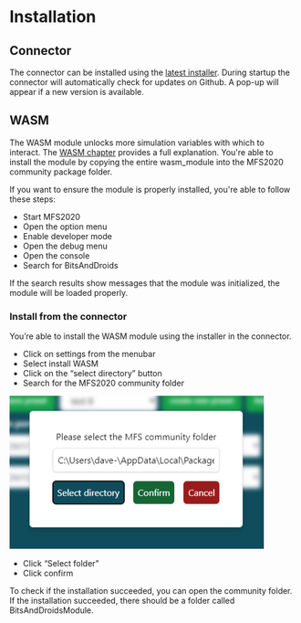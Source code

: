 # Installation

## Connector

The connector can be installed using the [latest installer](https://github.com/bitsAndDroids/flightConnector-Rust/releases/latest).
During startup the connector will automatically check for updates on Github. A pop-up will appear if a new version is available.

## WASM

The WASM module unlocks more simulation variables with which to interact. The [WASM chapter](./ch06-00-wasm.md) provides a full explanation.
You're able to install the module by copying the entire wasm_module into the MFS2020 community package folder.

If you want to ensure the module is properly installed, you're able to follow these steps:

- Start MFS2020
- Open the option menu
- Enable developer mode
- Open the debug menu
- Open the console
- Search for BitsAndDroids

If the search results show messages that the module was initialized, the module will be loaded properly.

### Install from the connector

You’re able to install the WASM module using the installer in the connector.

- Click on settings from the menubar
- Select install WASM
- Click on the “select directory” button
- Search for the MFS2020 community folder

![wasm install community folder](./images/wasm/install_wasm_community.png)

- Click “Select folder”
- Click confirm

To check if the installation succeeded, you can open the community folder. If the installation succeeded, there should be a folder called BitsAndDroidsModule.
